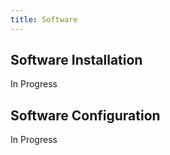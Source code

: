 ```yaml
---
title: Software
---
```


## Software Installation

In Progress

## Software Configuration

In Progress
